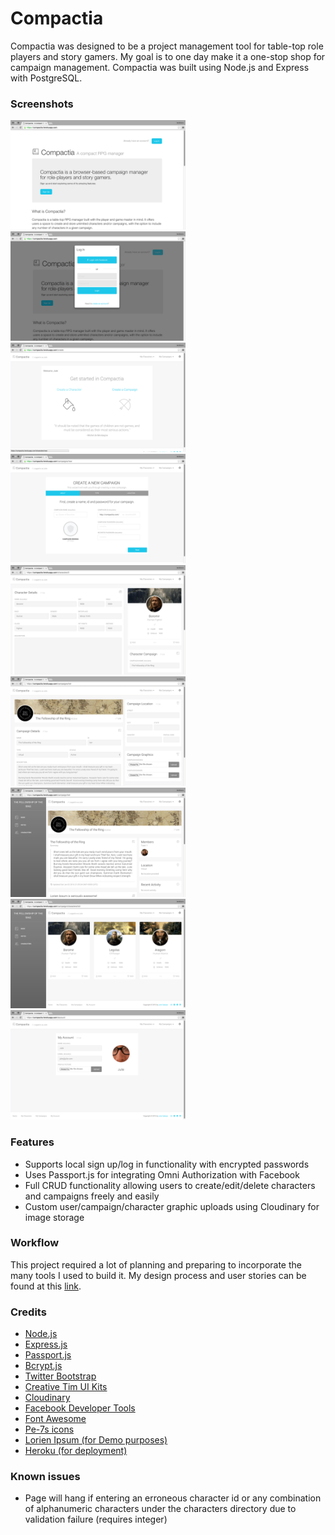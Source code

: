 # Compactia

Compactia was designed to be a project management tool for table-top role players and story gamers. My goal is to one day make it a one-stop shop for campaign management. Compactia was built using Node.js and Express with PostgreSQL.

### Screenshots
<img src="static/img/screenshots/screenshot_landing.png" width="280" alt="Landing">
<img src="static/img/screenshots/screenshot_modal.png" width="280" alt="Register Modal">
<img src="static/img/screenshots/screenshot_create.png" width="280" alt="Home">
<img src="static/img/screenshots/screenshot_campaign_wizard.png" width="280" alt="Campaign Wizard">
<img src="static/img/screenshots/screenshot_character_edit.png" width="280" alt="Character Info">
<img src="static/img/screenshots/screenshot_campaign_edit.png" width="280" alt="Campaign Info">
<img src="static/img/screenshots/screenshot_campaign_dash.png" width="280" alt="Campaign Dash">
<img src="static/img/screenshots/screenshot_campaign_characters.png" width="280" alt="Campaign Characters">
<img src="static/img/screenshots/screenshot_account.png" width="280" alt="User Account">

### Features
* Supports local sign up/log in functionality with encrypted passwords
* Uses Passport.js for integrating Omni Authorization with Facebook
* Full CRUD functionality allowing users to create/edit/delete characters and campaigns freely and easily
* Custom user/campaign/character graphic uploads using Cloudinary for image storage

### Workflow

This project required a lot of planning and preparing to incorporate the many tools I used to build it. My design process and user stories can be found at this [link][1].

[1]: https://www.dropbox.com/sh/u13ok3rdlkdbuso/AAAp2EqIWeqfKs_SXl4qV2XNa?dl=0

### Credits
* [Node.js](http://nodejs.org)
* [Express.js](http://expressjs.com)
* [Passport.js](http://passportjs.org)
* [Bcrypt.js](https://www.npmjs.com/package/bcryptjs)
* [Twitter Bootstrap](http://getbootstrap.com)
* [Creative Tim UI Kits](http://creative-tim.com)
* [Cloudinary](http://cloudinary.com)
* [Facebook Developer Tools](https://developers.facebook.com/)
* [Font Awesome](https://fortawesome.github.io/Font-Awesome/)
* [Pe-7s icons](http://themes-pixeden.com/font-demos/7-stroke/)
* [Lorien Ipsum (for Demo purposes)](http://danielstern.ca/lorienIpsum/)
* [Heroku (for deployment)](http://heroku.com)

### Known issues
* Page will hang if entering an erroneous character id or any combination of alphanumeric characters under the characters directory due to validation failure (requires integer)
